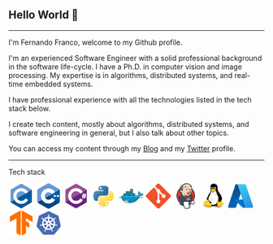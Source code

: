 ## Hello World 👋

---

I'm Fernando Franco, welcome to my Github profile.

I'm an experienced Software Engineer with a solid professional background in the software life-cycle. I have a Ph.D. in computer vision and image processing. My expertise is in algorithms, distributed systems, and real-time embedded systems.

I have professional experience with all the technologies listed in the tech stack below.

I create tech content, mostly about algorithms, distributed systems, and software engineering in general, but I also talk about other topics.

You can access my content through my [Blog](https://www.francofernando.com) and my [Twitter](https://twitter.com/Franc0Fernand0) profile.

---

Tech stack

<img src="https://github.com/devicons/devicon/blob/master/icons/c/c-original.svg" alt="c logo" width="50px" height="50px"> <img src="https://github.com/devicons/devicon/blob/master/icons/cplusplus/cplusplus-original.svg" alt="cpp logo" width="50px" height="50px"> <img src="https://github.com/devicons/devicon/blob/master/icons/csharp/csharp-original.svg" alt="csharp logo" width="50px" height="50px"> <img src="https://github.com/devicons/devicon/blob/master/icons/python/python-original.svg" alt="python logo" width="50px" height="50px"> <img src="https://github.com/devicons/devicon/blob/master/icons/docker/docker-original.svg" alt="docker logo" width="50px" height="50px"> <img src="https://github.com/devicons/devicon/blob/master/icons/git/git-original.svg" alt="git logo" width="50px" height="50px"> <img src="https://github.com/devicons/devicon/blob/master/icons/jenkins/jenkins-original.svg" alt="jenkins logo" width="50px" height="50px"> <img src="https://github.com/devicons/devicon/blob/master/icons/linux/linux-original.svg" alt="linux logo" width="50px" height="50px"> <img 
src="https://github.com/devicons/devicon/blob/master/icons/azure/azure-original.svg" alt="azure logo" width="50px" height="50px"> <img src="https://github.com/devicons/devicon/blob/master/icons/tensorflow/tensorflow-original.svg" alt="tensorflow logo" width="50px" height="50px"> <img src="https://github.com/devicons/devicon/blob/master/icons/kubernetes/kubernetes-plain.svg" alt="kubernetes logo" width="50px" height="50px">
<!-- 
**FrancoFernando/FrancoFernando** is a ✨ _special_ ✨ repository because its `README.md` (this file) appears on your GitHub profile.

Here are some ideas to get you started:

- 🔭 I’m currently working on ...
- 🌱 I’m currently learning ...
- 👯 I’m looking to collaborate on ...
- 🤔 I’m looking for help with ...
- 💬 Ask me about ...
- 📫 How to reach me: ...
- 😄 Pronouns: ...
- ⚡ Fun fact: ...
-->
